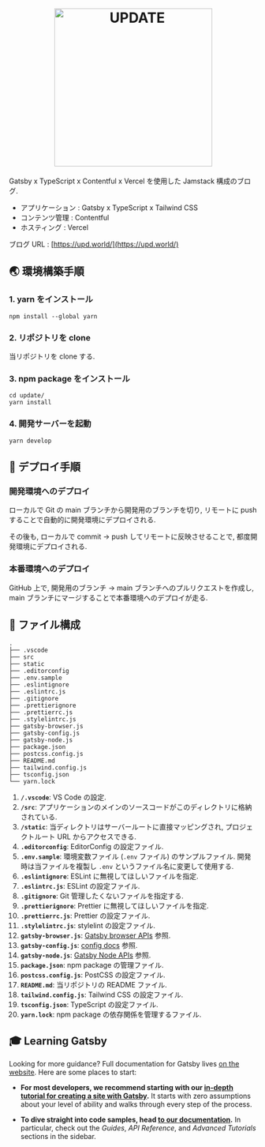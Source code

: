 <h1 align="center">
  <a href="https://upd.world">
    <img alt="UPDATE" src="https://upd.world/images/logo-light.svg" width="320" />
  </a>
</h1>

Gatsby x TypeScript x Contentful x Vercel を使用した Jamstack 構成のブログ.

- アプリケーション : Gatsby x TypeScript x Tailwind CSS
- コンテンツ管理 : Contentful
- ホスティング : Vercel

ブログ URL : [https://upd.world/](https://upd.world/)

## 🌏 環境構築手順

### 1. yarn をインストール

``` shell
npm install --global yarn
```

### 2. リポジトリを clone

当リポジトリを clone する.

### 3. npm package をインストール

``` shell
cd update/
yarn install
```

### 4. 開発サーバーを起動

``` shell
yarn develop
```

## 🚀 デプロイ手順

### 開発環境へのデプロイ

ローカルで Git の main ブランチから開発用のブランチを切り, リモートに push することで自動的に開発環境にデプロイされる.

その後も, ローカルで commit -> push してリモートに反映させることで, 都度開発環境にデプロイされる.

### 本番環境へのデプロイ

GitHub 上で, 開発用のブランチ -> main ブランチへのプルリクエストを作成し, main ブランチにマージすることで本番環境へのデプロイが走る.

## 🎄 ファイル構成

``` shell
.
├── .vscode
├── src
├── static
├── .editorconfig
├── .env.sample
├── .eslintignore
├── .eslintrc.js
├── .gitignore
├── .prettierignore
├── .prettierrc.js
├── .stylelintrc.js
├── gatsby-browser.js
├── gatsby-config.js
├── gatsby-node.js
├── package.json
├── postcss.config.js
├── README.md
├── tailwind.config.js
├── tsconfig.json
└── yarn.lock
```

1. **`/.vscode`**: VS Code の設定.
2. **`/src`**: アプリケーションのメインのソースコードがこのディレクトリに格納されている.
3. **`/static`**: 当ディレクトリはサーバールートに直接マッピングされ, プロジェクトルート URL からアクセスできる.
4. **`.editorconfig`**: EditorConfig の設定ファイル.
5. **`.env.sample`**: 環境変数ファイル (`.env` ファイル) のサンプルファイル. 開発時は当ファイルを複製し `.env` というファイル名に変更して使用する.
6. **`.eslintignore`**: ESLint に無視してほしいファイルを指定.
7. **`.eslintrc.js`**: ESLint の設定ファイル.
8. **`.gitignore`**: Git 管理したくないファイルを指定する.
9. **`.prettierignore`**: Prettier に無視してほしいファイルを指定.
10. **`.prettierrc.js`**: Prettier の設定ファイル.
11. **`.stylelintrc.js`**: stylelint の設定ファイル.
12. **`gatsby-browser.js`**: [Gatsby browser APIs](https://www.gatsbyjs.com/docs/browser-apis/) 参照.
13. **`gatsby-config.js`**: [config docs](https://www.gatsbyjs.com/docs/gatsby-config/) 参照.
14. **`gatsby-node.js`**: [Gatsby Node APIs](https://www.gatsbyjs.com/docs/node-apis/) 参照.
15. **`package.json`**: npm package の管理ファイル.
16. **`postcss.config.js`**: PostCSS の設定ファイル.
17. **`README.md`**: 当リポジトリの README ファイル.
18. **`tailwind.config.js`**: Tailwind CSS の設定ファイル.
19. **`tsconfig.json`**: TypeScript の設定ファイル.
20. **`yarn.lock`**: npm package の依存関係を管理するファイル.

## 🎓 Learning Gatsby

Looking for more guidance? Full documentation for Gatsby lives [on the website](https://www.gatsbyjs.com/). Here are some places to start:

- **For most developers, we recommend starting with our [in-depth tutorial for creating a site with Gatsby](https://www.gatsbyjs.com/tutorial/).** It starts with zero assumptions about your level of ability and walks through every step of the process.

- **To dive straight into code samples, head [to our documentation](https://www.gatsbyjs.com/docs/).** In particular, check out the _Guides_, _API Reference_, and _Advanced Tutorials_ sections in the sidebar.
